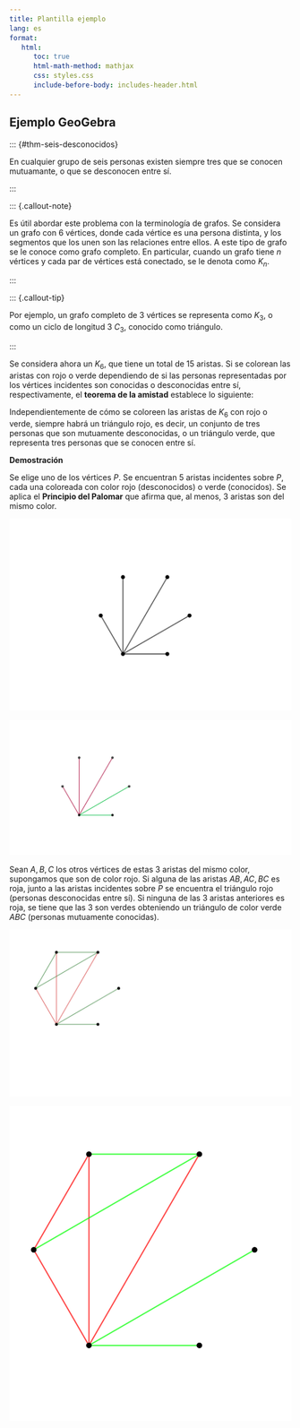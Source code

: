 ```yaml
---
title: Plantilla ejemplo
lang: es
format:
   html:
      toc: true
      html-math-method: mathjax
      css: styles.css
      include-before-body: includes-header.html
---
```



## Ejemplo GeoGebra

::: {#thm-seis-desconocidos}

En cualquier grupo de seis personas existen siempre tres que se conocen mutuamante, o que se desconocen entre sí.

:::


::: {.callout-note}

Es útil abordar este problema con la terminología de grafos. Se considera un grafo con 6 vértices, donde cada vértice es una persona distinta, y los segmentos que los unen son las relaciones entre ellos. A este tipo de grafo se le conoce como grafo completo. En particular, cuando un grafo tiene $n$ vértices y cada par de vértices está conectado, se le denota como $K_n$.

:::


::: {.callout-tip}

Por ejemplo, un grafo completo de 3 vértices se representa como $K_3$, o como un ciclo de longitud 3 $C_3$, conocido como triángulo.

:::

Se considera ahora un $K_6$, que tiene un total de 15 aristas. Si se colorean las aristas con rojo o verde dependiendo de si las personas representadas por los vértices incidentes son conocidas o desconocidas entre sí, respectivamente, el **teorema de la amistad** establece lo siguiente:


Independientemente de cómo se coloreen las aristas de $K_6$ con rojo o verde, siempre habrá un triángulo rojo, es decir, un conjunto de tres personas que son mutuamente desconocidas, o un triángulo verde, que representa tres personas que se conocen entre sí.



**Demostración**

Se elige uno de los vértices $P$. Se encuentran 5 aristas incidentes sobre $P$, cada una coloreada con color rojo (desconocidos) o verde (conocidos). Se aplica el **Principio del Palomar** que afirma que, al menos, 3 aristas son del mismo color.

![](assets/Imagen1.svg)




![](assets/Teorema_amistad_2.svg)

Sean $A,B,C$ los otros vértices de estas 3 aristas del mismo color, supongamos que son de color rojo. Si alguna de las aristas $AB,AC,BC$ es roja, junto a las aristas incidentes sobre $P$ se encuentra el triángulo rojo (personas desconocidas entre sí). Si ninguna de las 3 aristas anteriores es roja, se tiene que las 3 son verdes obteniendo un triángulo de color verde $ABC$ (personas mutuamente conocidas).




![](assets/imagen3.svg)


![](assets/Imagen4.svg)


<div id="ggbApplet"></div>


<script>
var parameters = {
"id": "ggbApplet",
"width":900,
"height":702,
// use this instead of ggbBase64 to load a material from geogebra.org
// "material_id":12345,
// "ggbBase64":"",
// use this instead of ggbBase64 to load a .ggb file
"filename":"/assets/geogebra/hueso-nazari-tesela.ggb"};
// is3D=is 3D applet using 3D view, AV=Algebra View, SV=Spreadsheet View, CV=CAS View, EV2=Graphics View 2, CP=Construction Protocol, PC=Probability Calculator, DA=Data Analysis, FI=Function Inspector, PV=Python, macro=Macro View
var views = {'is3D': 0,'AV': 1,'SV': 1,'CV': 1,'EV2': 0,'CP': 0,'PC': 0,'DA': 0,'FI': 0,'macro': 0};
var applet = new GGBApplet(parameters, '5.0',views); //poner views como tercer argumento si queremos habilitarlo
window.onload = function() {
    applet.inject('ggbApplet')  
};
</script>



